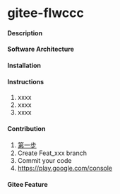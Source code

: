 # gitee-flwccc
<!-- [证书别名](https://www.jianshu.com/p/32bfcc7f27df) -->
<!-- [证书别名2](https://zhuanlan.zhihu.com/p/499813377) -->
<!-- 
keytool -genkey -alias stock-a -keyalg RSA -keysize 2048 -validity 36500 -keystore stock-a.keystore
keytool -genkey -v -alias plouto -keyalg RSA -keysize 2048 -validity 36500 -keystore /Users/ranjingqiao/Downloads/plouto.keystore

 keytool -genkey -alias ploutostock   -keyalg RSA -keysize 2048 -validity 36500 -keystore /Users/ranjingqiao/Downloads/stockpenhaiPlouto.keystore

证书别名   ploutoApp
 证书名字   ploutoApp
 输入密药口令： Wstocks.@plou693acranjingqiao 
 您的名字与姓氏是什么 陈羽
 您的组织单位名称是什么 成都鹏海科技有限公司
 您的组织名称是什么   成都鹏海科技有限公司
 您所在的城市或区域名称是什么?  四川省
 您所在的省/市/自治区名称是什么? 成都市
 该单位的双字母国家/地区代码是什么?  510100 -->


 <!-- keytool -genkey -alias ploutoApp -keyalg RSA -sigalg SHA1WithRSA -validity 36500 -keysize 1024 -keystore ploutoApp.keystore -v   -->


 <!--  keytool -importkeystore -srckeystore ./ploutoApp.keystore -destkeystore ./ploutoApp.keystore -deststoretype JKS   -->
#### Description
 

#### Software Architecture
#### <!-- [下啦加载更多](https://blog.csdn.net/qq_42543244/article/details/123637834)-->
 <!-- [image](https://www.isqqw.com/)-->
 <!-- [popup](https://www.yisu.com/zixun/692272.html)-->
<!-- [跨域](https://chrome.google.com/webstore/detail/allow-cors-access-control/lhobafahddgcelffkeicbaginigeejlf
) -->
#### Installation
 

#### Instructions

1.  xxxx
2.  xxxx
3.  xxxx

#### Contribution

1.  [第一步](https://play.google.com/console)
2.  Create Feat_xxx branch
3.  Commit your code
4.  https://play.google.com/console 

<!-- [时分图](https://www.isqqw.com/echartsdetail?id=34201) -->
#### Gitee Feature
 
 <!-- jingqiao ran
 ran666669@gmail.com -->
 
 <!-- [Google_play安卓上架流1](https://images.tuyacn.com/smart/announcement/Google_play.pdf)-->
 <!-- [安卓上架流2](https://blog.csdn.net/darrnss/article/details/108484893)-->
 <!-- [苹果开发者账号](http://www.scicat.cn/jingyan/20210819/5766085.html)-->
<!-- 1024 * 500  不超过一兆
 512 * 512 -->
 
 
 
 
 <!-- 
 ios 开发者账号  chen yu 
 1986年06月02日
 593313908@qq.com
 stock.plouto@gmail.com  密码  Phstart@8Phstart@8

 Appid =    stock.plouto@gmail.com
 appid密码 =   Phstart@8

 00852 55708229
 
被用验证码  27895672
 账号密码修改为  Phstart@8fit@9


 Apple ID
1631471618
 -->
 
 
 
 <!--  谷歌账号
  plouto stock
  
  ploutostock.8@gmail.com
  密码   Ranqiao@99
  18190688150
  辅助邮箱 3051813192@qq.com
  1986年06月02日
  
  团队名称  Hong Kong Pluto Trading Management Co., Ltd

  -->
  
  
  
  
  
  <!-- IOS 证书生成 
   Description  ===  Stock plouto
   Bundle ID    ===  stockplouto.com.app
   p12的证书密码 Phstart@8
  描述文件名称  stockPloutoProfile
  -->
  
  
  <!-- 谷歌开发者账号 
    账号 stock.plouto@gmail.com 
	  开发者 lucky-good
  
  -->
  
  
  
  
  
<!--  Jame.plouto8@gmail.com
  googleJame9. -->




  <!-- google支付 https://uniapp.dcloud.io/tutorial/app-payment-google.html  -->








  <!-- 苹果支付申请   
  
  stockplouto  

  Name:stockplouto
  Key ID:K4FC4DFHG4
  Services:Apple Push Notifications service (APNs), DeviceCheck, ClassKit Catalog



   -->



   <!-- 
   高飞卡
  4514 6176 8879 0114
   0426
   226
    -->

<!-- 
应用描述
Stock Plouto provide advice on stock investing and trading, as well as in-depth analysis, trading ideas and recommendations.
Fixed some bugs and page optimization.

UUID描述文件
https://messapps.com/allcategories/development/finding-ios-devices-udid-via-itunes-2/
https ://get.udid.io/ 
 -->




 <!-- 
 
 IOS应用内项目配置
    wealthQuarterlyGuide
    Wealth Quarterly Guide      ID:    stockguide000001    HK$238.00   30.32
    Stock Vane     ID: stockguide000002    23    2.93
    Stock Signals     ID: stockguide000003    1588  202.31 
    Stock Signals subscribe/Q      ID: stockguide000004  3488      444.37 
    Stock Signals subscribe/Y     ID: stockguide000005     7888    1004.93

    Helping you get rid of complex data and information
Offering decisions on investment based on data models
  -->
     
  <!-- 181119 -->


  <!-- git  token    e339dbea2ddaaed811accb8ebfd15d762a05e521  -->
<!-- 账号  stockTest
     密码   671222 -->
  <!--沙箱账号 3301243623@qq.com  密码   Phstart@8    -->




  <!-- ploutoapp@9 -->




  <!-- 微信公众号点击底部自动回复功能 https://www.weihaobang.com/jiaocheng/2152.html  -->